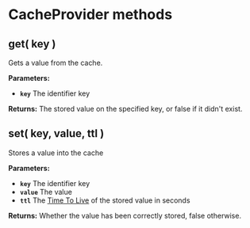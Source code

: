 # CacheProvider methods

## get\( key \)

Gets a value from the cache.

**Parameters:**

* **`key`** The identifier key

**Returns:** The stored value on the specified key, or false if it didn't exist.

## set\( key, value, ttl \)

Stores a value into the cache

**Parameters:**

* **`key`** The identifier key
* **`value`** The value
* **`ttl`** The [Time To Live](../../../guide/cache-guide.md#time-to-live) of the stored value in seconds

**Returns:** Whether the value has been correctly stored, false otherwise.

